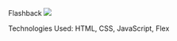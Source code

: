 Flashback
![](https://file%2B.vscode-resource.vscode-cdn.net/Users/angeliquehazard/Desktop/seir-7-25/projects/Project-1/images/screenshot.png?version%3D1660257363517)

Technologies Used: HTML, CSS, JavaScript, Flex